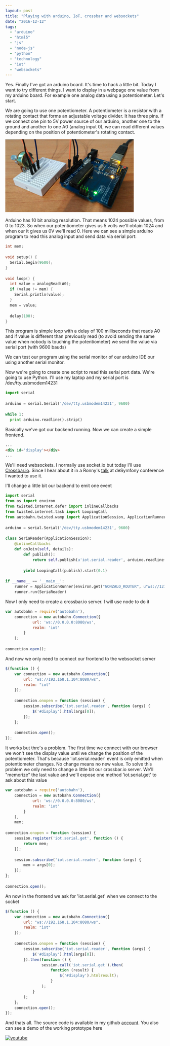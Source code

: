 ```yaml
---
layout: post
title: "Playing with arduino, IoT, crossbar and websockets"
date: "2016-12-12"
tags: 
  - "arduino"
  - "html5"
  - "js"
  - "node-js"
  - "python"
  - "technology"
  - "iot"
  - "websockets"
---
```


Yes. Finally I've got an arduino board. It's time to hack a little bit. Today I want to try different things. I want to display in a webpage one value from my arduino board. For example one analog data using a potentiometer. Let's start.

We are going to use one potentiometer. A potentiometer is a resistor with a rotating contact that forms an adjustable voltage divider. It has three pins. If we connect one pin to 5V power source of our arduino, another one to the ground and another to one A0 (analog input 0), we can read different values depending on the position of potentiometer's rotating contact.

![arduino_analog](/assets/images/arduino_analog.png)

Arduino has 10 bit analog resolution. That means 1024 possible values, from 0 to 1023. So when our potentiometer gives us 5 volts we'll obtain 1024 and when our it gives us 0V we'll read 0. Here we can see a simple arduino program to read this analog input and send data via serial port: 

```c
int mem;
 
void setup() {
  Serial.begin(9600);
}
 
void loop() {
  int value = analogRead(A0);
  if (value != mem) {
    Serial.println(value);
  }
  mem = value;
 
  delay(100);
}
```

This program is simple loop with a delay of 100 milliseconds that reads A0 and if value is different than previously read (to avoid sending the same value when nobody is touching the potentiometer) we send the value via serial port (with 9600 bauds)

We can test our program using the serial monitor of our arduino IDE our using another serial monitor.

Now we're going to create one script to read this serial port data. We're going to use Python. I'll use my laptop and my serial port is /dev/tty.usbmodem14231

```python
import serial
 
arduino = serial.Serial('/dev/tty.usbmodem14231', 9600)
 
while 1:
  print arduino.readline().strip()
```

Basically we've got our backend running. Now we can create a simple frontend.

```html
...
<div id='display'></div>
...
```

We'll need websockets. I normally use socket.io but today I'll use [Crossbar.io](http://crossbar.io/). Since I hear about it in a Ronny's [talk](https://speakerdeck.com/ronnylt/real-time-services-with-silex-and-symfony-desymfony-2016) at deSymfony conference I wanted to use it.

I'll change a little bit our backend to emit one event

```python
import serial
from os import environ
from twisted.internet.defer import inlineCallbacks
from twisted.internet.task import LoopingCall
from autobahn.twisted.wamp import ApplicationSession, ApplicationRunner
 
arduino = serial.Serial('/dev/tty.usbmodem14231', 9600)
 
class SeriaReader(ApplicationSession):
    @inlineCallbacks
    def onJoin(self, details):
        def publish():
            return self.publish(u'iot.serial.reader', arduino.readline().strip())
 
        yield LoopingCall(publish).start(0.1)
 
if __name__ == '__main__':
    runner = ApplicationRunner(environ.get("GONZALO_ROUTER", u"ws://127.0.0.1:8080/ws"), u"iot")
    runner.run(SeriaReader)
```

Now I only need to create a crossbar.io server. I will use node to do it 

```javascript
var autobahn = require('autobahn'),
    connection = new autobahn.Connection({
            url: 'ws://0.0.0.0:8080/ws',
            realm: 'iot'
        }
    );
 
connection.open();
```

And now we only need to connect our frontend to the websocket server

```javascript
$(function () {
    var connection = new autobahn.Connection({
        url: "ws://192.168.1.104:8080/ws",
        realm: "iot"
    });
 
    connection.onopen = function (session) {
        session.subscribe('iot.serial.reader', function (args) {
            $('#display').html(args[0]);
        });
    };
 
    connection.open();
});
```

It works but thre's a problem. The first time we connect with our browser we won't see the display value until we change the position of the potentiometer. That's because 'iot.serial.reader' event is only emitted when potentiometer changes. No change means no new value. To solve this problem we only need to change a little bit our crossbar.io server. We'll "memorize" the last value and we'll expose one method 'iot.serial.get' to ask about this value

```javascript
var autobahn = require('autobahn'),
    connection = new autobahn.Connection({
            url: 'ws://0.0.0.0:8080/ws',
            realm: 'iot'
        }
    ),
    mem;
 
connection.onopen = function (session) {
    session.register('iot.serial.get', function () {
        return mem;
    });
 
    session.subscribe('iot.serial.reader', function (args) {
        mem = args[0];
    });
};
 
connection.open();
```

An now in the frontend we ask for 'iot.serial.get' when we connect to the socket

```javascript
$(function () {
    var connection = new autobahn.Connection({
        url: "ws://192.168.1.104:8080/ws",
        realm: "iot"
    });
 
    connection.onopen = function (session) {
        session.subscribe('iot.serial.reader', function (args) {
            $('#display').html(args[0]);
        }).then(function () {
                session.call('iot.serial.get').then(
                    function (result) {
                        $('#display').htmlresult);
                    }
                );
            }
        );
    };
    connection.open();
});
```

And thats all. The source code is available in my github [account](https://github.com/gonzalo123/arduino2websockets). You also can see a demo of the working prototype here

[![youtube](https://img.youtube.com/vi/5R82chk01Rs/0.jpg)](https://www.youtube.com/watch?v=5R82chk01Rs)


